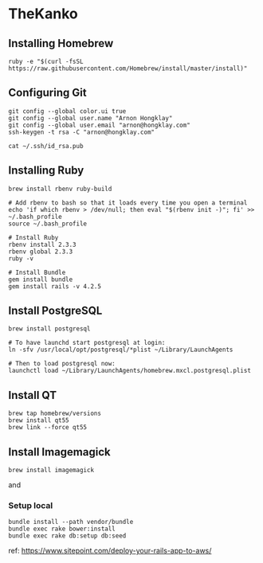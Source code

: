 
# TheKanko

## Installing Homebrew

```
ruby -e "$(curl -fsSL https://raw.githubusercontent.com/Homebrew/install/master/install)"
```

## Configuring Git

```
git config --global color.ui true
git config --global user.name "Arnon Hongklay"
git config --global user.email "arnon@hongklay.com"
ssh-keygen -t rsa -C "arnon@hongklay.com"
```

```
cat ~/.ssh/id_rsa.pub
```

## Installing Ruby

```
brew install rbenv ruby-build

# Add rbenv to bash so that it loads every time you open a terminal
echo 'if which rbenv > /dev/null; then eval "$(rbenv init -)"; fi' >> ~/.bash_profile
source ~/.bash_profile

# Install Ruby
rbenv install 2.3.3
rbenv global 2.3.3
ruby -v

# Install Bundle
gem install bundle
gem install rails -v 4.2.5
```

## Install PostgreSQL

```
brew install postgresql

# To have launchd start postgresql at login:
ln -sfv /usr/local/opt/postgresql/*plist ~/Library/LaunchAgents

# Then to load postgresql now:
launchctl load ~/Library/LaunchAgents/homebrew.mxcl.postgresql.plist
```

## Install QT

```
brew tap homebrew/versions
brew install qt55
brew link --force qt55
```

## Install Imagemagick

```
brew install imagemagick
```

and

### Setup local

```
bundle install --path vendor/bundle
bundle exec rake bower:install
bundle exec rake db:setup db:seed
```

ref: https://www.sitepoint.com/deploy-your-rails-app-to-aws/
